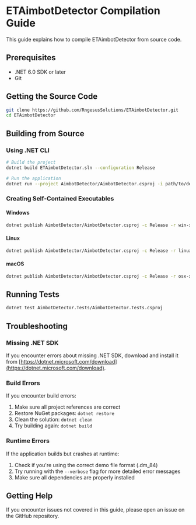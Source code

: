 # ETAimbotDetector Compilation Guide

This guide explains how to compile ETAimbotDetector from source code.

## Prerequisites

- .NET 6.0 SDK or later
- Git

## Getting the Source Code

```bash
git clone https://github.com/RngesusSolutions/ETAimbotDetector.git
cd ETAimbotDetector
```

## Building from Source

### Using .NET CLI

```bash
# Build the project
dotnet build ETAimbotDetector.sln --configuration Release

# Run the application
dotnet run --project AimbotDetector/AimbotDetector.csproj -i path/to/demo.dm_84 -o results
```

### Creating Self-Contained Executables

#### Windows

```bash
dotnet publish AimbotDetector/AimbotDetector.csproj -c Release -r win-x64 --self-contained true -p:PublishSingleFile=true -o build/windows
```

#### Linux

```bash
dotnet publish AimbotDetector/AimbotDetector.csproj -c Release -r linux-x64 --self-contained true -p:PublishSingleFile=true -o build/linux
```

#### macOS

```bash
dotnet publish AimbotDetector/AimbotDetector.csproj -c Release -r osx-x64 --self-contained true -p:PublishSingleFile=true -o build/macos
```

## Running Tests

```bash
dotnet test AimbotDetector.Tests/AimbotDetector.Tests.csproj
```

## Troubleshooting

### Missing .NET SDK

If you encounter errors about missing .NET SDK, download and install it from [https://dotnet.microsoft.com/download](https://dotnet.microsoft.com/download).

### Build Errors

If you encounter build errors:

1. Make sure all project references are correct
2. Restore NuGet packages: `dotnet restore`
3. Clean the solution: `dotnet clean`
4. Try building again: `dotnet build`

### Runtime Errors

If the application builds but crashes at runtime:

1. Check if you're using the correct demo file format (.dm_84)
2. Try running with the `--verbose` flag for more detailed error messages
3. Make sure all dependencies are properly installed

## Getting Help

If you encounter issues not covered in this guide, please open an issue on the GitHub repository.
